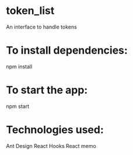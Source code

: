 # token_list
An interface to handle tokens

# To install dependencies:
npm install

# To start the app:
npm start

# Technologies used:
Ant Design 
React Hooks 
React memo


